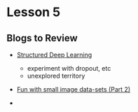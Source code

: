 # Lesson 5

## Blogs to Review

* [Structured Deep Learning](https://towardsdatascience.com/structured-deep-learning-b8ca4138b848)
  - experiment with dropout, etc
  - unexplored territory

* [Fun with small image data-sets (Part 2)](https://medium.com/@nikhil.b.k_13958/fun-with-small-image-data-sets-part-2-54d683ca8c96)

* 
